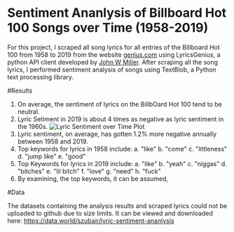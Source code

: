 # Sentiment Ananlysis of Billboard Hot 100 Songs over Time (1958-2019)

For this project, I scraped all song lyrics for all entries of the Billboard Hot 100 from 1958 to 2019 from the website [genius.com](https://genius.com/) using LyricsGenius, a python API client developed by [John W Miller](https://github.com/johnwmillr/LyricsGenius). After scraping all the song lyrics, I performed sentiment analysis of songs using TextBlob, a Python text processing library.

#Results

1. On average, the sentiment of lyrics on the BillbOard Hot 100 tend to be neutral.
2. Lyric Setiment in 2019 is about 4 times as negative as lyric sentiment in the 1960s.
![Lyric Sentiment over Time Plot](https://github.com/salimzubair/lyric-sentiment/blob/master/plot.png)
3. Lyric sentiment, on average, has gotten 1.2% more negative annually between 1958 and 2019.
4. Top keywords for lyrics in 1958 include:
    a. "like"
    b. "come"
    c. "littleness"
    d. "jump like"
    e. "good"
5. Top Keywords for lyrics in 2019 include:
    a. "like"
    b. "yeah"
    c. "niggas"
    d. "bitches"
    e. "lil bitch"
    f. "love"
    g. "need"
    h. "fuck"
6. By examining, the top keywords, it can be assumed, 

#Data

The datasets containing the analysis results and scraped lyrics could not be uploaded to github due to size limits. It can be viewed and downloaded here: https://data.world/szubair/lyric-sentiment-ananlysis




